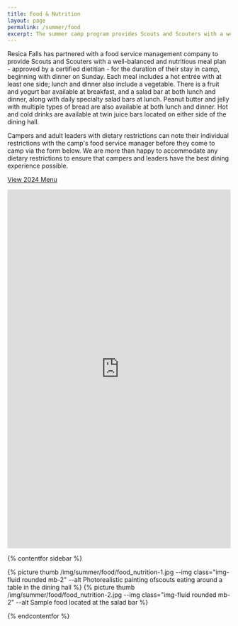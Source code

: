 ```yaml
---
title: Food & Nutrition
layout: page
permalink: /summer/food
excerpt: The summer camp program provides Scouts and Scouters with a well-balanced and nutritious meal plan for the duration of their stay in camp.
---
```


Resica Falls has partnered with a food service management company to provide Scouts and Scouters with a well-balanced and nutritious meal plan - approved by a certified dietitian - for the duration of their stay in camp, beginning with dinner on Sunday. Each meal includes a hot entr&eacute;e with at least one side; lunch and dinner also include a vegetable. There is a fruit and yogurt bar available at breakfast, and a salad bar at both lunch and dinner, along with daily specialty salad bars at lunch. Peanut butter and jelly with multiple types of bread are also available at both lunch and dinner. Hot and cold drinks are available at twin juice bars located on either side of the dining hall.

Campers and adult leaders with dietary restrictions can note their individual restrictions with the camp's food service manager before they come to camp via the form below. We are more than happy to accommodate any dietary restrictions to ensure that campers and leaders have the best dining experience possible.

<a class="btn btn-primary" href="/files/summer/2024_Summer_Menu.pdf" target="_blank">View 2024 Menu</a>

<iframe src="https://docs.google.com/forms/d/e/1FAIpQLSc4FejywBzAqdQNBush5RoSF3j5Qfi5UbFw8alSw3PmSXuE3A/viewform?embedded=true" width="100%" height="808" frameborder="0" marginheight="0" marginwidth="0">Loading…</iframe>

{% contentfor sidebar %}

{% picture thumb /img/summer/food/food_nutrition-1.jpg --img class="img-fluid rounded mb-2" --alt Photorealistic painting ofscouts eating around a table in the dining hall %}
{% picture thumb /img/summer/food/food_nutrition-2.jpg --img class="img-fluid rounded mb-2" --alt Sample food located at the salad bar %}

{% endcontentfor %}
